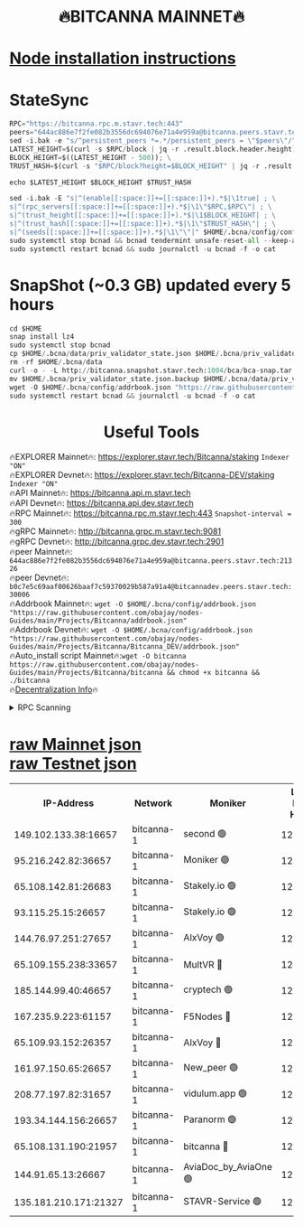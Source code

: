 <h1 align="center"> 🔥BITCANNA MAINNET🔥</h1>


[Node installation instructions](https://github.com/obajay/nodes-Guides/tree/main/Projects/Bitcanna)
=

# StateSync
```python
RPC="https://bitcanna.rpc.m.stavr.tech:443"
peers="644ac886e7f2fe082b3556dc694076e71a4e959a@bitcanna.peers.stavr.tech:21326"
sed -i.bak -e "s/^persistent_peers *=.*/persistent_peers = \"$peers\"/" $HOME/.bcna/config/config.toml
LATEST_HEIGHT=$(curl -s $RPC/block | jq -r .result.block.header.height); \
BLOCK_HEIGHT=$((LATEST_HEIGHT - 500)); \
TRUST_HASH=$(curl -s "$RPC/block?height=$BLOCK_HEIGHT" | jq -r .result.block_id.hash)

echo $LATEST_HEIGHT $BLOCK_HEIGHT $TRUST_HASH

sed -i.bak -E "s|^(enable[[:space:]]+=[[:space:]]+).*$|\1true| ; \
s|^(rpc_servers[[:space:]]+=[[:space:]]+).*$|\1\"$RPC,$RPC\"| ; \
s|^(trust_height[[:space:]]+=[[:space:]]+).*$|\1$BLOCK_HEIGHT| ; \
s|^(trust_hash[[:space:]]+=[[:space:]]+).*$|\1\"$TRUST_HASH\"| ; \
s|^(seeds[[:space:]]+=[[:space:]]+).*$|\1\"\"|" $HOME/.bcna/config/config.toml
sudo systemctl stop bcnad && bcnad tendermint unsafe-reset-all --keep-addr-book
sudo systemctl restart bcnad && sudo journalctl -u bcnad -f -o cat
```
# SnapShot (~0.3 GB) updated every 5 hours
```python
cd $HOME
snap install lz4
sudo systemctl stop bcnad
cp $HOME/.bcna/data/priv_validator_state.json $HOME/.bcna/priv_validator_state.json.backup
rm -rf $HOME/.bcna/data
curl -o - -L http://bitcanna.snapshot.stavr.tech:1004/bca/bca-snap.tar.lz4 | lz4 -c -d - | tar -x -C $HOME/.bcna --strip-components 2
mv $HOME/.bcna/priv_validator_state.json.backup $HOME/.bcna/data/priv_validator_state.json
wget -O $HOME/.bcna/config/addrbook.json "https://raw.githubusercontent.com/obajay/nodes-Guides/main/Projects/Bitcanna/addrbook.json"
sudo systemctl restart bcnad && journalctl -u bcnad -f -o cat
```

 <h1 align="center"> Useful Tools</h1>

🔥EXPLORER Mainnet🔥:    https://explorer.stavr.tech/Bitcanna/staking          `Indexer "ON"` \
🔥EXPLORER Devnet🔥:     https://explorer.stavr.tech/Bitcanna-DEV/staking     `Indexer "ON"` \
🔥API Mainnet🔥:         https://bitcanna.api.m.stavr.tech \
🔥API Devnet🔥:          https://bitcanna.api.dev.stavr.tech \
🔥RPC Mainnet🔥:         https://bitcanna.rpc.m.stavr.tech:443         `Snapshot-interval = 300` \
🔥gRPC Mainnet🔥:        http://bitcanna.grpc.m.stavr.tech:9081 \
🔥gRPC Devnet🔥:         http://bitcanna.grpc.dev.stavr.tech:2901 \
🔥peer Mainnet🔥:        `644ac886e7f2fe082b3556dc694076e71a4e959a@bitcanna.peers.stavr.tech:21326` \
🔥peer Devnet🔥:         `b0c7e5c69aaf00626baaf7c59370029b587a91a4@bitcannadev.peers.stavr.tech:30006` \
🔥Addrbook Mainnet🔥:    ```wget -O $HOME/.bcna/config/addrbook.json "https://raw.githubusercontent.com/obajay/nodes-Guides/main/Projects/Bitcanna/addrbook.json"``` \
🔥Addrbook Devnet🔥:    ```wget -O $HOME/.bcna/config/addrbook.json "https://raw.githubusercontent.com/obajay/nodes-Guides/main/Projects/Bitcanna/Bitcanna_DEV/addrbook.json"``` \
🔥Auto_install script Mainnet🔥:```wget -O bitcanna https://raw.githubusercontent.com/obajay/nodes-Guides/main/Projects/Bitcanna/bitcanna && chmod +x bitcanna && ./bitcanna``` \
🔥[Decentralization Info](https://github.com/obajay/StateSync-snapshots/tree/main/Projects/Bitcanna/Decentralization)🔥


<details>
<summary>RPC Scanning</summary>

<h2 align="center"> We scan nodes in real time every 4 hours. And we provide the final result of RPC endpoints.
We cannot influence the operation of these nodes in any way. </h2>


```python
If Voting Power is higher than 0 --> then the Node is a validator of the network and may be subject to attack and be a potential threat to the chain.
```
```python
We marked such validators with a red symbol
```

</details>

[raw Mainnet json](https://rpc-check.bcam.stavr.tech/bcam/rpc-bcam-result.json) \
[raw Testnet json](https://github.com/obajay/StateSync-snapshots/tree/main/Projects/Bitcanna/Rpc-Check-Testnet)
=



<table><tr><th>IP-Address</th><th>Network</th><th>Moniker</th><th>Latest Block Height</th><th>Earliest Block Height</th><th>Catching Up</th><th>Tx Index</th><th>Voting Power</th><th>Scan Time</th></tr><tr><td>149.102.133.38:16657</td><td>bitcanna-1</td><td>second 🟢</td><td>12973012</td><td>1</td><td>False</td><td>on</td><td>0</td><td>2024-03-12T04:57:18.581551926UTC</td></tr><tr><td>95.216.242.82:36657</td><td>bitcanna-1</td><td>Moniker 🟢</td><td>12973001</td><td>5776907</td><td>False</td><td>on</td><td>0</td><td>2024-03-12T04:56:15.334962140UTC</td></tr><tr><td>65.108.142.81:26683</td><td>bitcanna-1</td><td>Stakely.io 🟢</td><td>12973005</td><td>6152001</td><td>False</td><td>on</td><td>0</td><td>2024-03-12T04:56:38.494758018UTC</td></tr><tr><td>93.115.25.15:26657</td><td>bitcanna-1</td><td>Stakely.io 🟢</td><td>12973004</td><td>6520001</td><td>False</td><td>on</td><td>0</td><td>2024-03-12T04:56:34.114344562UTC</td></tr><tr><td>144.76.97.251:27657</td><td>bitcanna-1</td><td>AlxVoy 🟢</td><td>12973010</td><td>8805201</td><td>False</td><td>on</td><td>0</td><td>2024-03-12T04:57:08.047512662UTC</td></tr><tr><td>65.109.155.238:33657</td><td>bitcanna-1</td><td>MultVR 🔴</td><td>12973006</td><td>9933415</td><td>False</td><td>on</td><td>352150</td><td>2024-03-12T04:56:45.998520808UTC</td></tr><tr><td>185.144.99.40:46657</td><td>bitcanna-1</td><td>cryptech 🟢</td><td>12973000</td><td>11528001</td><td>False</td><td>on</td><td>0</td><td>2024-03-12T04:56:10.958924246UTC</td></tr><tr><td>167.235.9.223:61157</td><td>bitcanna-1</td><td>F5Nodes 🔴</td><td>12973007</td><td>12084001</td><td>False</td><td>on</td><td>570</td><td>2024-03-12T04:56:48.243575050UTC</td></tr><tr><td>65.109.93.152:26357</td><td>bitcanna-1</td><td>AlxVoy 🔴</td><td>12973012</td><td>12109301</td><td>False</td><td>on</td><td>1391829</td><td>2024-03-12T04:57:19.158006822UTC</td></tr><tr><td>161.97.150.65:26657</td><td>bitcanna-1</td><td>New_peer 🟢</td><td>12973005</td><td>12254001</td><td>False</td><td>on</td><td>0</td><td>2024-03-12T04:56:38.786192312UTC</td></tr><tr><td>208.77.197.82:31657</td><td>bitcanna-1</td><td>vidulum.app 🟢</td><td>12973005</td><td>12386934</td><td>False</td><td>on</td><td>0</td><td>2024-03-12T04:56:41.546323229UTC</td></tr><tr><td>193.34.144.156:26657</td><td>bitcanna-1</td><td>Paranorm 🟢</td><td>12973008</td><td>12697701</td><td>False</td><td>on</td><td>0</td><td>2024-03-12T04:56:54.903084627UTC</td></tr><tr><td>65.108.131.190:21957</td><td>bitcanna-1</td><td>bitcanna 🔴</td><td>12973007</td><td>12873007</td><td>False</td><td>on</td><td>419754</td><td>2024-03-12T04:56:52.608628680UTC</td></tr><tr><td>144.91.65.13:26667</td><td>bitcanna-1</td><td>AviaDoc_by_AviaOne 🟢</td><td>12973009</td><td>12969301</td><td>False</td><td>on</td><td>0</td><td>2024-03-12T04:57:03.396000224UTC</td></tr><tr><td>135.181.210.171:21327</td><td>bitcanna-1</td><td>STAVR-Service 🟢</td><td>12973010</td><td>12972701</td><td>False</td><td>on</td><td>0</td><td>2024-03-12T04:57:07.833264502UTC</td></tr></table>
